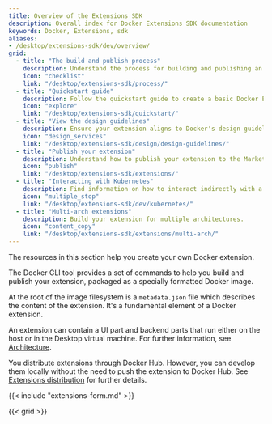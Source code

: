 ```yaml
---
title: Overview of the Extensions SDK
description: Overall index for Docker Extensions SDK documentation
keywords: Docker, Extensions, sdk
aliases:
- /desktop/extensions-sdk/dev/overview/
grid:
  - title: "The build and publish process"
    description: Understand the process for building and publishing an extension.
    icon: "checklist"
    link: "/desktop/extensions-sdk/process/"
  - title: "Quickstart guide"
    description: Follow the quickstart guide to create a basic Docker Extension quickly.
    icon: "explore"
    link: "/desktop/extensions-sdk/quickstart/"
  - title: "View the design guidelines"
    description: Ensure your extension aligns to Docker's design guidelines and principles.
    icon: "design_services"
    link: "/desktop/extensions-sdk/design/design-guidelines/"
  - title: "Publish your extension"
    description: Understand how to publish your extension to the Marketplace.
    icon: "publish"
    link: "/desktop/extensions-sdk/extensions/"
  - title: "Interacting with Kubernetes"
    description: Find information on how to interact indirectly with a Kubernetes cluster from your Docker Extension.
    icon: "multiple_stop"
    link: "/desktop/extensions-sdk/dev/kubernetes/"
  - title: "Multi-arch extensions"
    description: Build your extension for multiple architectures.
    icon: "content_copy"
    link: "/desktop/extensions-sdk/extensions/multi-arch/"
---
```


The resources in this section help you create your own Docker extension.

The Docker CLI tool provides a set of commands to help you build and publish your extension, packaged as a 
specially formatted Docker image.

At the root of the image filesystem is a `metadata.json` file which describes the content of the extension. 
It's a fundamental element of a Docker extension.

An extension can contain a UI part and backend parts that run either on the host or in the Desktop virtual machine.
For further information, see [Architecture](architecture/index.md).

You distribute extensions through Docker Hub. However, you can develop them locally without the need to push 
the extension to Docker Hub. See [Extensions distribution](extensions/DISTRIBUTION.md) for further details.

{{< include "extensions-form.md" >}}

{{< grid >}}
